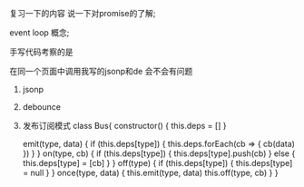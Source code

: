 复习一下的内容
说一下对promise的了解;

event loop 概念;

手写代码考察的是

在同一个页面中调用我写的jsonp和de 会不会有问题

1. jsonp

2. debounce

3. 发布订阅模式
class Bus{
    constructor() {
        this.deps = []
    }

    emit(type, data) {
        if (this.deps[type]) {
            this.deps.forEach(cb => {
                cb(data)
            })
        }
    }
    on(type, cb) {
        if (this.deps[type]) {
            this.deps[type].push(cb)
        } else {
            this.deps[type] = [cb]
        }
    }
    off(type) {
        if (this.deps[type]) {
            this.deps[type] = null
        }
    }
    once(type, data) {
        this.emit(type, data)
        this.off(type, cb)
    }
}

<!-- 但是没有对闭包，原型链，变量提升有考察； -->